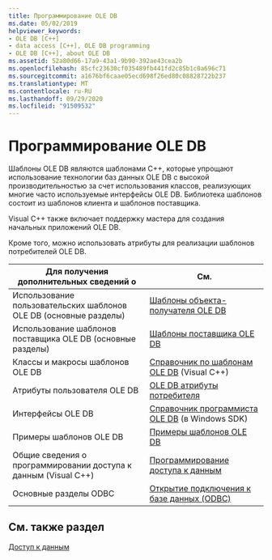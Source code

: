 ```yaml
---
title: Программирование OLE DB
ms.date: 05/02/2019
helpviewer_keywords:
- OLE DB [C++]
- data access [C++], OLE DB programming
- OLE DB [C++], about OLE DB
ms.assetid: 52a80d66-17a9-43a1-9b90-392ae43cea2b
ms.openlocfilehash: 85cfc23630cf035489fb441fd2c85b1c0a696c71
ms.sourcegitcommit: a1676bf6caae05ecd698f26ed80c08828722b237
ms.translationtype: MT
ms.contentlocale: ru-RU
ms.lasthandoff: 09/29/2020
ms.locfileid: "91509532"
---
```

# <a name="ole-db-programming"></a>Программирование OLE DB

Шаблоны OLE DB являются шаблонами C++, которые упрощают использование технологии баз данных OLE DB с высокой производительностью за счет использования классов, реализующих многие часто используемые интерфейсы OLE DB. Библиотека шаблонов состоит из шаблонов клиента и шаблонов поставщика.

Visual C++ также включает поддержку мастера для создания начальных приложений OLE DB.

Кроме того, можно использовать атрибуты для реализации шаблонов потребителей OLE DB.

|Для получения дополнительных сведений о|См.|
|-------------------------|---------|
|Использование пользовательских шаблонов OLE DB (основные разделы)|[Шаблоны объекта-получателя OLE DB](../../data/oledb/ole-db-consumer-templates-cpp.md)|
|Использование шаблонов поставщика OLE DB (основные разделы)|[Шаблоны поставщика OLE DB](../../data/oledb/ole-db-provider-templates-cpp.md)|
|Классы и макросы шаблонов OLE DB|[Справочник по шаблонам OLE DB](../../data/oledb/ole-db-templates.md) (Visual C++)|
|Атрибуты пользователя OLE DB|[OLE DB атрибуты потребителя](../../windows/attributes/ole-db-consumer-attributes.md)|
|Интерфейсы OLE DB|[Справочник программиста OLE DB](/sql/connect/oledb/oledb-driver-for-sql-server) (в Windows SDK)|
|Примеры шаблонов OLE DB|[Примеры шаблонов OLE DB](https://github.com/Microsoft/VCSamples/tree/master/VC2010Samples/ATL/OLEDB)|
|Общие сведения о программировании доступа к данным (Visual C++)|[Программирование доступа к данным](../../data/data-access-programming-mfc-atl.md)|
|Основные разделы ODBC|[Открытие подключения к базе данных (ODBC)](../../data/odbc/open-database-connectivity-odbc.md)|

## <a name="see-also"></a>См. также раздел

[Доступ к данным](../data-access-in-cpp.md)
